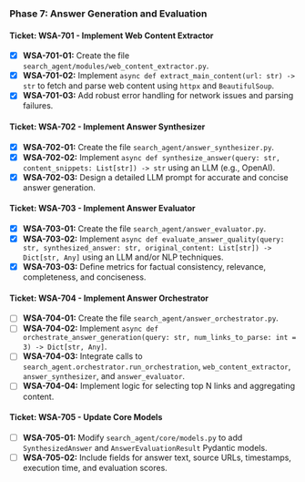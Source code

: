 ### **Phase 7: Answer Generation and Evaluation**

#### **Ticket: WSA-701 - Implement Web Content Extractor**

* [x] **WSA-701-01:** Create the file `search_agent/modules/web_content_extractor.py`.
* [x] **WSA-701-02:** Implement `async def extract_main_content(url: str) -> str` to fetch and parse web content using `httpx` and `BeautifulSoup`.
* [x] **WSA-701-03:** Add robust error handling for network issues and parsing failures.

#### **Ticket: WSA-702 - Implement Answer Synthesizer**

* [x] **WSA-702-01:** Create the file `search_agent/answer_synthesizer.py`.
* [x] **WSA-702-02:** Implement `async def synthesize_answer(query: str, content_snippets: List[str]) -> str` using an LLM (e.g., OpenAI).
* [x] **WSA-702-03:** Design a detailed LLM prompt for accurate and concise answer generation.

#### **Ticket: WSA-703 - Implement Answer Evaluator**

* [x] **WSA-703-01:** Create the file `search_agent/answer_evaluator.py`.
* [x] **WSA-703-02:** Implement `async def evaluate_answer_quality(query: str, synthesized_answer: str, original_content: List[str]) -> Dict[str, Any]` using an LLM and/or NLP techniques.
* [x] **WSA-703-03:** Define metrics for factual consistency, relevance, completeness, and conciseness.

#### **Ticket: WSA-704 - Implement Answer Orchestrator**

* [ ] **WSA-704-01:** Create the file `search_agent/answer_orchestrator.py`.
* [ ] **WSA-704-02:** Implement `async def orchestrate_answer_generation(query: str, num_links_to_parse: int = 3) -> Dict[str, Any]`.
* [ ] **WSA-704-03:** Integrate calls to `search_agent.orchestrator.run_orchestration`, `web_content_extractor`, `answer_synthesizer`, and `answer_evaluator`.
* [ ] **WSA-704-04:** Implement logic for selecting top N links and aggregating content.

#### **Ticket: WSA-705 - Update Core Models**

* [ ] **WSA-705-01:** Modify `search_agent/core/models.py` to add `SynthesizedAnswer` and `AnswerEvaluationResult` Pydantic models.
* [ ] **WSA-705-02:** Include fields for answer text, source URLs, timestamps, execution time, and evaluation scores.
